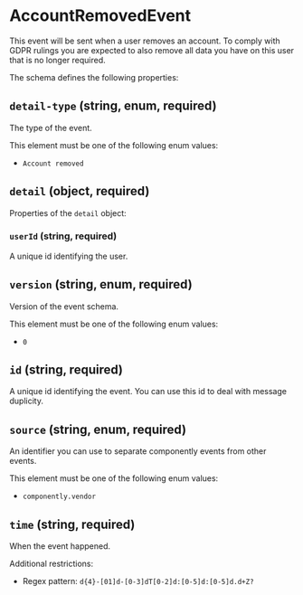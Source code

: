 # AccountRemovedEvent

This event will be sent when a user removes an account. To comply with GDPR rulings you are expected to also remove all data you have on this user that is no longer required.

The schema defines the following properties:

## `detail-type` (string, enum, required)

The type of the event.

This element must be one of the following enum values:

* `Account removed`

## `detail` (object, required)

Properties of the `detail` object:

### `userId` (string, required)

A unique id identifying the user.

## `version` (string, enum, required)

Version of the event schema.

This element must be one of the following enum values:

* `0`

## `id` (string, required)

A unique id identifying the event. You can use this id to deal with message duplicity.

## `source` (string, enum, required)

An identifier you can use to separate componently events from other events.

This element must be one of the following enum values:

* `componently.vendor`

## `time` (string, required)

When the event happened.

Additional restrictions:

* Regex pattern: `d{4}-[01]d-[0-3]dT[0-2]d:[0-5]d:[0-5]d.d+Z?`